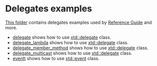 # Delegates examples

[This folder](.) contains delegates examples used by [Reference Guide](https://codedocs.xyz/gammasoft71/xtd/) and more.

* [delegate](delegate/README.md) shows how to use [xtd::delegate](../../../src/xtd.core/include/xtd/delegate.h) class.
* [delegate_lambda](delegate_lambda/README.md) shows how to use [xtd::delegate](../../../src/xtd.core/include/xtd/delegate.h) class.
* [delegate_member_method](delegate_member_method/README.md) shows how to use [xtd::delegate](../../../src/xtd.core/include/xtd/delegate.h) class.
* [delegate_multicast](delegate_multicast/README.md) shows how to use [xtd::delegate](../../../src/xtd.core/include/xtd/delegate.h) class.
* [eventt](event/README.md) shows how to use [xtd::event](../../../src/xtd.core/include/xtd/event.h) class.
